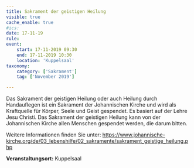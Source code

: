 ```yaml
---
title: Sakrament der geistigen Heilung
visible: true
cache_enable: true
#ics: 
date: 17-11-19
rule: 
event:
	start: 17-11-2019 09:30
	end: 17-11-2019 10:30
	location: 'Kuppelsaal'
taxonomy:
	category: ['Sakrament']
	tag: ['November 2019']

---
```

Das Sakrament der geistigen Heilung oder auch Heilung durch Handauflegen ist ein Sakrament der Johannischen Kirche und wird als Kraftquelle für Körper, Seele und Geist gespendet. Es basiert auf der Lehre Jesu Christi. Das Sakrament der geistigen Heilung kann von der Johannischen Kirche allen Menschen gespendet werden, die darum bitten.

Weitere Informationen finden Sie unter:
https://www.johannische-kirche.org/de/03_lebenshilfe/02_sakramente/sakrament_geistige_heilung.php



**Veranstaltungsort:** Kuppelsaal

